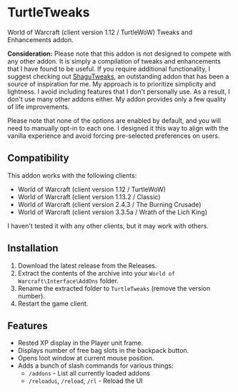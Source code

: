 # TurtleTweaks

World of Warcraft (client version 1.12 / TurtleWoW) Tweaks and Enhancements addon.

**Consideration:** Please note that this addon is not designed to compete with 
any other addon. It is simply a compilation of tweaks and enhancements that I 
have found to be useful. If you require additional functionality, I suggest 
checking out [ShaguTweaks](https://shagu.org/ShaguTweaks/), an outstanding addon 
that has been a source of inspiration for me. My approach is to prioritize 
simplicity and lightness. I avoid including features that I don't personally 
use. As a result, I don't use many other addons either. My addon provides 
only a few quality of life improvements.

Please note that none of the options are enabled by default, and you will need 
to manually opt-in to each one. I designed it this way to align with the 
vanilla experience and avoid forcing pre-selected preferences on users.

## Compatibility

This addon works with the following clients:
- World of Warcraft (client version 1.12 / TurtleWoW)
- World of Warcraft (client version 1.13.2 / Classic)
- World of Warcraft (client version 2.4.3 / The Burning Crusade)
- World of Warcraft (client version 3.3.5a / Wrath of the Lich King)

I haven't tested it with any other clients, but it may work with others.

## Installation

1. Download the latest release from the Releases.
2. Extract the contents of the archive into your `World of Warcraft\Interface\AddOns` folder.
3. Rename the extracted folder to `TurtleTweaks` (remove the version number).
4. Restart the game client.

## Features

- Rested XP display in the Player unit frame.
- Displays number of free bag slots in the backpack button.
- Opens loot window at current mouse position.
- Adds a bunch of slash commands for various things:
  - `/addons` - List all currently loaded addons
  - `/reloadui`, `/reload`, `/rl` - Reload the UI
